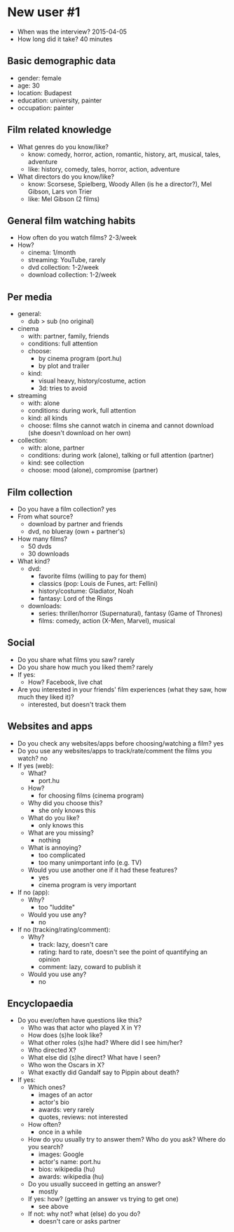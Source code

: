 # New user #1

- When was the interview? 2015-04-05
- How long did it take? 40 minutes


## Basic demographic data

- gender: female
- age: 30
- location: Budapest
- education: university, painter
- occupation: painter


## Film related knowledge

- What genres do you know/like?
    - know: comedy, horror, action, romantic, history, art, musical, tales, adventure
    - like: history, comedy, tales, horror, action, adventure
- What directors do you know/like?
    - know: Scorsese, Spielberg, Woody Allen (is he a director?), Mel Gibson, Lars von Trier
    - like: Mel Gibson (2 films)


## General film watching habits

- How often do you watch films? 2-3/week
- How?
    - cinema: 1/month
    - streaming: YouTube, rarely
    - dvd collection: 1-2/week
    - download collection: 1-2/week


## Per media

- general:
    - dub > sub (no original)
- cinema
    - with: partner, family, friends
    - conditions: full attention
    - choose:
        - by cinema program (port.hu)
        - by plot and trailer
    - kind:
        - visual heavy, history/costume, action
        - 3d: tries to avoid
- streaming
    - with: alone
    - conditions: during work, full attention
    - kind: all kinds
    - choose: films she cannot watch in cinema and cannot download (she doesn't download on her own)
- collection:
    - with: alone, partner
    - conditions: during work (alone), talking or full attention (partner)
    - kind: see collection
    - choose: mood (alone), compromise (partner)


## Film collection

- Do you have a film collection? yes
- From what source?
    - download by partner and friends
    - dvd, no blueray (own + partner's)
- How many films?
    - 50 dvds
    - 30 downloads
- What kind?
    - dvd:
        - favorite films (willing to pay for them)
        - classics (pop: Louis de Funes, art: Fellini)
        - history/costume: Gladiator, Noah
        - fantasy: Lord of the Rings
    - downloads:
        - series: thriller/horror (Supernatural), fantasy (Game of Thrones)
        - films: comedy, action (X-Men, Marvel), musical


## Social

- Do you share what films you saw? rarely
- Do you share how much you liked them? rarely
- If yes:
    - How? Facebook, live chat
- Are you interested in your friends' film experiences (what they saw, how much they liked it)?
    - interested, but doesn't track them


## Websites and apps

- Do you check any websites/apps before choosing/watching a film? yes
- Do you use any websites/apps to track/rate/comment the films you watch? no
- If yes (web):
    - What?
        - port.hu
    - How?
        - for choosing films (cinema program)
    - Why did you choose this?
        - she only knows this
    - What do you like?
        - only knows this
    - What are you missing?
        - nothing
    - What is annoying?
        - too complicated
        - too many unimportant info (e.g. TV)
    - Would you use another one if it had these features?
        - yes
        - cinema program is very important
- If no (app):
    - Why?
        - too "luddite"
    - Would you use any?
        - no
- If no (tracking/rating/comment):
    - Why?
        - track: lazy, doesn't care
        - rating: hard to rate, doesn't see the point of quantifying an opinion
        - comment: lazy, coward to publish it
    - Would you use any?
        - no


## Encyclopaedia

- Do you ever/often have questions like this?
    - Who was that actor who played X in Y?
    - How does (s)he look like?
    - What other roles (s)he had? Where did I see him/her?
    - Who directed X?
    - What else did (s)he direct? What have I seen?
    - Who won the Oscars in X?
    - What exactly did Gandalf say to Pippin about death?
- If yes:
    - Which ones?
        - images of an actor
        - actor's bio
        - awards: very rarely
        - quotes, reviews: not interested
    - How often?
        - once in a while
    - How do you usually try to answer them? Who do you ask? Where do you search?
        - images: Google
        - actor's name: port.hu
        - bios: wikipedia (hu)
        - awards: wikipedia (hu)
    - Do you usually succeed in getting an answer?
        - mostly
    - If yes: how? (getting an answer vs trying to get one)
        - see above
    - If not: why not? what (else) do you do?
        - doesn't care or asks partner
